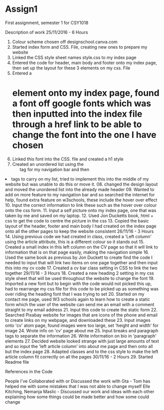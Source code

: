 # Assign1
First assignment, semester 1 for CSY1018

Description of work
25/11/2016 - 6 Hours
01. Colour scheme chosen off designschool.canva.com
02. Started index form and CSS. File, creating new ones to prepare my website
03. Linked the CSS style sheet names style.css to my index page
04. Entered the code for header, main body and footer onto my index page, then
   set up the layout for these 3 elements on my css. File
05. Entered a <h1> element onto my index page, found a font off google fonts which
   was then inputted into the index file through a href link to be able to change
   the font into the one I have chosen
06. Linked this font into the CSS. file and created a h1 style
07. Created an unordered list using the <ul> tag for my navigation bar and then
   <li> tags to carry on my list, tried to implement this into the middle of my
    website but was unable to do this or move it.
08. changed the design layout and moved the unordered list into the already made
   header
09. Wanted to add on more feature to my navigation bar and so searched the internet
   for help, found extra feature on w3schools, these include the hover over effect
10. Input the correct information to link these such as the hover over colour onto
    the css form.
11. Input a self picture onto my index page, one that was taken by me and saved on
    my laptop.
12. Used Jon Ducketts book, html + css to get the code to centre the picture in the
    css
13. Copied the basic layout of the header, footer and main body I had created on the
    index page onto all the other pages to keep the website consistent
26/11/16 - 3 Hours
14. Using previous code we had created in class, created a 'Left column' using the
    article attribute, this is a different colour so it stands out
15. Created a small index in this left column on the CV page so that it will link to
    information that is on that page easily, making the navigation simple
16. Used the same book as previous by Jon Duckett to create find the code I needed to
    input that will link two items on one page together and then input this into my
    cv code
17. Created a cv bar class setting in CSS to link the two together
29/11/16 - 3 Hours
18. Created a new heading 2 setting in my css style sheet that will be used throughout
    the website to change the font
19. Imported a new font but to begin with the code would not picked this up, had to
    rearrange my css file for this code to be picked up as something was over riding
    the heading font that I was trying to set
20. Started on my contact me page, used W3 schools again to learn how to create a
    static form which the user of the website can send me an email with a comment
    straight to my email address
21. Input this code to create the static form
22. Searched Pixabay website for images that are icons of the phone and email to create
    links on my webpage, and downloaded these
23. Input images onto 'cv' atom page, found images were too large, set 'height and
    width' for image
24. Wrote info on 'cv' page about me
25. Input breaks and paragraph tags to separate the information
26. Write information on bio in 'paragraph' elements
27. Decided website looked strange with just large amounts of text and so input the
    'left article column' into about me page and then onto all but the index page
28. Adapted classes and to the css style to make the left article column fit correctly
    on all the pages
30/11/16 - 2 Hours
29. Started Readme file

References in the Code
<!--Email image Pixabay (2016) Images pixabay [online] https://pixabay.com/en/mail-message-email-send-message-1454733/ [Accessed 26/11/16]-->
<!--Phone image Pixabay (2016) Images pixabay [online] https://pixabay.com/en/phone-call-call-now-telephone-1439841/[Accessed 26/11/16] -->
<!--Email form W3Schools (2016) Website Html Forms W3Schools.com [online] Available from: http://www.w3schools.com/html/tryit.asp?filename=tryhtml_form_mail [Accessed 26/11/16]-->
<!-- a href links to information on the same page Duckett, J, (2011) HTML & CSS Design and build websites,United states of America and Canada, John Wiley and Sons, inc. -->
<!--Canva (2016) Website Color Schemes. Cannva Learn[Online] Available form: https://designschool.canva.com/blog/website-color-schemes/ [Accesses 24/11/2016]-->
<!--.UL code
W3Schools (2016) Website navigation bars. W3Schools.com [online] Available from: http://www.w3schools.com/css/css_navbar.asp [Accessed 25/11/16]-->
<!--.li code
W3Schools (2016) Website navigation bars. W3Schools.com [online] Available from: http://www.w3schools.com/css/css_navbar.asp [Accessed 25/11/16]-->
<!--.li a:hover code
W3Schools (2016) Website navigation bars. W3Schools.com [online] Available from: http://www.w3schools.com/css/css_navbar.asp [25/11/16]-->

People I've Collaborated with or Discussed the work with
Gta - Tom has helped me with some mistakes that I was not able to change myself
Elle Kitching, Nemanja Maslic - Discussed our work and ideas with each other explaining how some things could be made better
and how some could change

